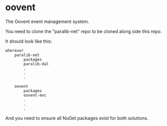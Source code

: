 # oovent
The Oovent event management system.

You need to clone the "paralib-net" repo to be cloned along side this repo.
	
It should look like this:

	wherever
		paralib-net
			packages
			paralib-dal
			.
			.
			.
			
		oovent
			packages
			oovent-mvc
			.
			.
			.
			
And you need to ensure all NuGet packages exist for both solutions.



